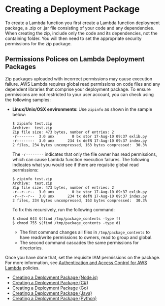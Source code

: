 # Creating a Deployment Package<a name="deployment-package-v2"></a>

To create a Lambda function you first create a Lambda function deployment package, a \.zip or \.jar file consisting of your code and any dependencies\. When creating the zip, include only the code and its dependencies, not the containing folder\. You will then need to set the appropriate security permissions for the zip package\.

## Permissions Polices on Lambda Deployment Packages<a name="lambda-zip-package-permission-policies"></a>

Zip packages uploaded with incorrect permissions may cause execution failure\. AWS Lambda requires global read permissions on code files and any dependent libraries that comprise your deployment package\. To ensure permissions are not restricted to your user account, you can check using the following samples:
+ **Linux/Unix/OSX environments**: Use `zipinfo` as shown in the sample below:

  ```
  $ zipinfo test.zip
  Archive:  test.zip
  Zip file size: 473 bytes, number of entries: 2
  -r--------  3.0 unx        0 bx stor 17-Aug-10 09:37 exlib.py
  -r--------  3.0 unx      234 tx defN 17-Aug-10 09:37 index.py
  2 files, 234 bytes uncompressed, 163 bytes compressed:  30.3%
  ```

  The `-r--------` indicates that only the file owner has read permissions, which can cause Lambda function execution failures\. The following indicates what you would see if there are requisite global read permissions:

  ```
  $ zipinfo test.zip
  Archive:  test.zip
  Zip file size: 473 bytes, number of entries: 2
  -r--r--r--  3.0 unx        0 bx stor 17-Aug-10 09:37 exlib.py
  -r--r--r--  3.0 unx      234 tx defN 17-Aug-10 09:37 index.py
  2 files, 234 bytes uncompressed, 163 bytes compressed:  30.3%
  ```

  To fix this recursively, run the following command:

  ```
  $ chmod 644 $(find /tmp/package_contents -type f)
  $ chmod 755 $(find /tmp/package_contents -type d)
  ```
  + The first command changes all files in `/tmp/package_contents` to have read/write permissions to owners, read to group and global\.
  + The second command cascades the same permissions for directories\.

Once you have done that, set the requisite IAM permissions on the package\. For more information, see [Authentication and Access Control for AWS Lambda](lambda-auth-and-access-control.md) policies\. 
+ [Creating a Deployment Package \(Node\.js\)](nodejs-create-deployment-pkg.md)
+ [Creating a Deployment Package \(C\#\)](lambda-dotnet-how-to-create-deployment-package.md)
+ [Creating a Deployment Package \(Go\)](lambda-go-how-to-create-deployment-package.md)
+ [Creating a Deployment Package \(Java\)](lambda-java-how-to-create-deployment-package.md)
+ [Creating a Deployment Package \(Python\)](lambda-python-how-to-create-deployment-package.md)